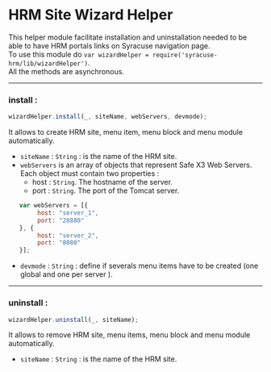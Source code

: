 
# HRM Site Wizard Helper  
This helper module facilitate installation and uninstallation needed to be able to have HRM portals links on Syracuse navigation page.  
To use this module do `var wizardHelper = require('syracuse-hrm/lib/wizardHelper')`.  
All the methods are asynchronous.  


-------------
### install :
``` javascript
wizardHelper.install(_, siteName, webServers, devmode);  
```
It allows to create HRM site, menu item, menu block and menu module automatically.  

* `siteName` : `String` : is the name of the HRM site.  
* `webServers` is an array of objects that represent Safe X3 Web Servers.  
Each object must contain two properties :  
    * host : `String`. The hostname of the server.   
    * port : `String`. The port of the Tomcat server.  

``` javascript
   var webServers = [{  
        host: "server_1",  
        port: "28880"  
   }, {  
        host: "server_2",  
        port: "8080"  
   }];  
```  

* `devmode` : `String` : define if severals menu items have to be created (one global and one per server ).  


-------------
### uninstall :
``` javascript
wizardHelper.uninstall(_, siteName);  
```
It allows to remove HRM site, menu items, menu block and menu module automatically.  

* `siteName` : `String` : is the name of the HRM site.  

